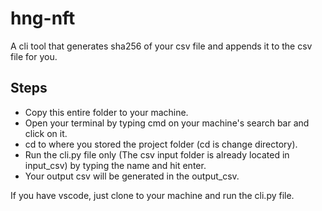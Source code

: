 # hng-nft
A cli tool that generates sha256 of your csv file and appends it to the csv file for you.

## Steps

- Copy this entire folder to your machine.
- Open your terminal by typing cmd on your machine's search bar and click on it.
- cd to where you stored the project folder (cd is change directory).
- Run the cli.py file only (The csv input folder is already located in input_csv) by typing the name and hit enter.
- Your output csv will be generated in the output_csv.

If you have vscode, just clone to your machine and run the cli.py file.





